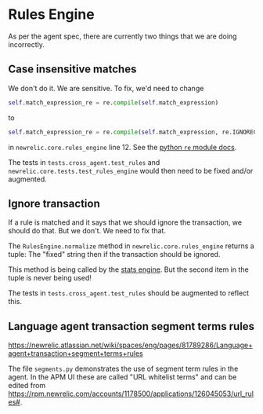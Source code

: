 # Rules Engine

As per the agent spec, there are currently two things that we are doing
incorrectly.

## Case insensitive matches

We don't do it. We are sensitive. To fix, we'd need to change

```python
self.match_expression_re = re.compile(self.match_expression)
```

to

```python
self.match_expression_re = re.compile(self.match_expression, re.IGNORECASE)
```

in `newrelic.core.rules_engine` line 12. See the [python `re` module
docs](https://docs.python.org/2.7/library/re.html#re.IGNORECASE).

The tests in `tests.cross_agent.test_rules` and
`newrelic.core.tests.test_rules_engine` would then need to be fixed and/or
augmented.

## Ignore transaction

If a rule is matched and it says that we should ignore the transaction, we
should do that. But we don't. We need to fix that.

The `RulesEngine.normalize` method in `newrelic.core.rules_engine` returns a
tuple: The "fixed" string then if the transaction should be ignored.

This method is being called by the [stats
engine](https://source.datanerd.us/python-agent/python_agent/blob/develop/newrelic/core/stats_engine.py#L943).
But the second item in the tuple is never being used!

The tests in `tests.cross_agent.test_rules` should be augmented to reflect
this.

## Language agent transaction segment terms rules

https://newrelic.atlassian.net/wiki/spaces/eng/pages/81789286/Language+agent+transaction+segment+terms+rules

The file `segments.py` demonstrates the use of segment term rules in the agent.
In the APM UI these are called "URL whitelist terms" and can be edited from
https://rpm.newrelic.com/accounts/1178500/applications/126045053/url_rules#.

